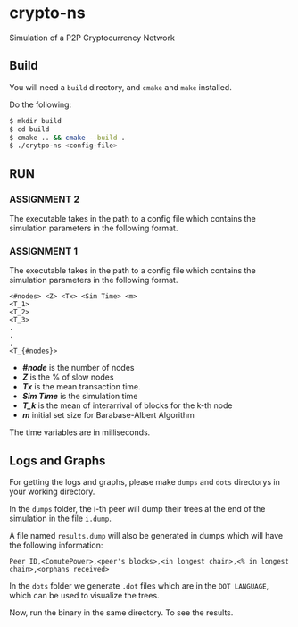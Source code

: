 # crypto-ns

Simulation of a P2P Cryptocurrency Network

## Build

You will need a `build` directory, and `cmake` and `make` installed.

Do the following:
```bash
$ mkdir build
$ cd build
$ cmake .. && cmake --build .
$ ./crytpo-ns <config-file>
```

## RUN

### ASSIGNMENT 2

The executable takes in the path to a config file which contains the simulation parameters in the following format.

### ASSIGNMENT 1

The executable takes in the path to a config file which contains the simulation parameters in the following format.

```
<#nodes> <Z> <Tx> <Sim Time> <m>
<T_1>
<T_2>
<T_3>
.
.
.
<T_{#nodes}>
```
* ***#node*** is the number of nodes
* ***Z*** is the % of slow nodes
* ***Tx*** is the mean transaction time.
* ***Sim Time*** is the simulation time
* ***T_k*** is the mean of interarrival of blocks for the k-th node
* ***m*** initial set size for Barabase-Albert Algorithm 

The time variables are in milliseconds.

## Logs and Graphs

For getting the logs and graphs, please make `dumps` and `dots` directorys in your working directory. 

In the `dumps` folder, the i-th peer will dump their trees at the end of the simulation in the file `i.dump`.

A file named `results.dump` will also be generated in dumps which will have the following information:
```
Peer ID,<ComutePower>,<peer's blocks>,<in longest chain>,<% in longest chain>,<orphans received>
```


In the `dots` folder we generate `.dot` files which are in the `DOT LANGUAGE`, which can be used to visualize the trees.

Now, run the binary in the same directory. To see the results.